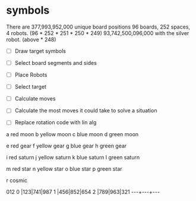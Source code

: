 # symbols

There are 377,993,952,000 unique board positions
96 boards, 252 spaces, 4 robots. (96 * 252 * 251 * 250 * 249)
93,742,500,096,000 with the silver robot. (above * 248)

- [ ] Draw target symbols
- [ ] Select board segments and sides
- [ ] Place Robots
- [ ] Select target
- [ ] Calculate moves
- [ ] Calculate the most moves it could take to solve a situation

- [ ] Replace rotation code with lin alg

a  red moon
b  yellow moon
c  blue moon
d  green moon

e  red gear
f  yellow gear
g  blue gear
h  green gear

i  red saturn
j yellow saturn
k blue saturn
l green saturn

m red star
n yellow star
o blue star
p green star

r cosmic

   012
0 |123|741|987
1 |456|852|654
2 |789|963|321
   ---+---+---
